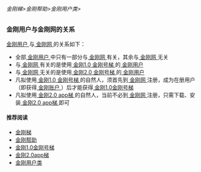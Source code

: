 ###### 金刚梯>金刚帮助>金刚用户类>
### 金刚用户与金刚网的关系

[ 金刚用户 ](https://a2zitpro.github.io/web/kkuser)与[ 金刚网 ](https://a2zitpro.github.io/web/kksitecn)的关系如下：
- 全部[ 金刚用户 ](https://a2zitpro.github.io/web/kkuser)中只有一部分与[ 金刚网 ](https://a2zitpro.github.io/web/kksitecn)有关，其余与[ 金刚网 ](https://a2zitpro.github.io/web/kksitecn)无关
- 与[ 金刚网 ](https://a2zitpro.github.io/web/kksitecn)有关的是使用[ 金刚1.0 金刚号梯 ](https://a2zitpro.github.io/web/kkproducts1.0)的[ 金刚用户 ](https://a2zitpro.github.io/web/kkuser)
- 与[ 金刚网 ](https://a2zitpro.github.io/web/kksitecn)无关的是使用[ 金刚2.0 金刚号梯 ](https://a2zitpro.github.io/web/kkproducts2.0)的[ 金刚用户 ](https://a2zitpro.github.io/web/kkuser)
- 凡拟使用[ 金刚1.0 金刚号梯 ](https://a2zitpro.github.io/web/kkproducts1.0)的自然人，须首先到[ 金刚网 ](https://a2zitpro.github.io/web/kksitecn)注册，成为在册用户（即获得[ 金刚账户 ](https://a2zitpro.github.io/web/kkaccount)）后才能获得[ 金刚1.0金刚号梯 ](https://a2zitpro.github.io/web/kkproducts1.0)
- 凡拟使用[ 金刚2.0 app梯 ](https://a2zitpro.github.io/web/kkproducts2.0)的自然人，当前不必到[ 金刚网 ](https://a2zitpro.github.io/web/kksitecn)注册，只需下载、安装[ 金刚2.0 app梯 ](https://a2zitpro.github.io/web/kkproducts2.0)即可


#### 推荐阅读
- [金刚梯](https://github.com/a2zitpro/web/blob/master/dlb.md)
- [金刚帮助](https://github.com/a2zitpro/web/blob/master/list_helpkkvpn.md)
- [金刚1.0金刚号梯](https://github.com/a2zitpro/web/blob/master/list_helpkkvpn1.0.md)
- [金刚2.0app梯](https://github.com/a2zitpro/web/blob/master/list_helpkkvpn2.0.md)
- [金刚用户类](https://github.com/a2zitpro/web/blob/master/list_kkuser.md)
